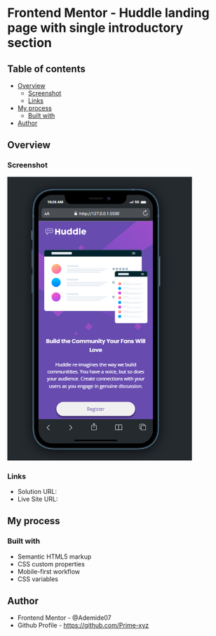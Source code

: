 # Frontend Mentor - Huddle landing page with single introductory section

## Table of contents
- [Overview](#overview)
  - [Screenshot](#screenshot)
  - [Links](#links)
- [My process](#my-process)
  - [Built with](#built-with)
- [Author](#author)


## Overview

### Screenshot

![Screenshot](/images/Prime-huddle-landing-page(Mobile-View).png)
  
### Links

- Solution URL: 
- Live Site URL: 
## My process

### Built with

- Semantic HTML5 markup
- CSS custom properties
- Mobile-first workflow
- CSS variables

## Author
- Frontend Mentor - @Ademide07
- Github Profile - https://github.com/Prime-xyz
